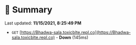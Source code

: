# 📖 Summary
Last updated: **11/15/2021, 8:25:49 PM**

- `GET` [https://Bhadwa-sala.toxicblte.repl.co](https://Bhadwa-sala.toxicblte.repl.co) - **Down** (145ms)

